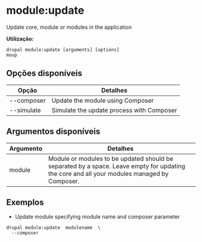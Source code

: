 # module:update
Update core, module or modules in the application

**Utilização:**
```
drupal module:update [arguments] [options]
moup
```

## Opções disponíveis
Opção | Detalhes
-------|-------------
--composer | Update the module using Composer
--simulate | Simulate the update process with Composer

## Argumentos disponíveis
Argumento | Detalhes
---------|-------------
module | Module or modules to be updated should be separated by a space. Leave empty for updating the core and all your modules managed by Composer.

## Exemplos
* Update module specifying module name and composer parameter
```
drupal module:update  modulename  \
  --composer
```
